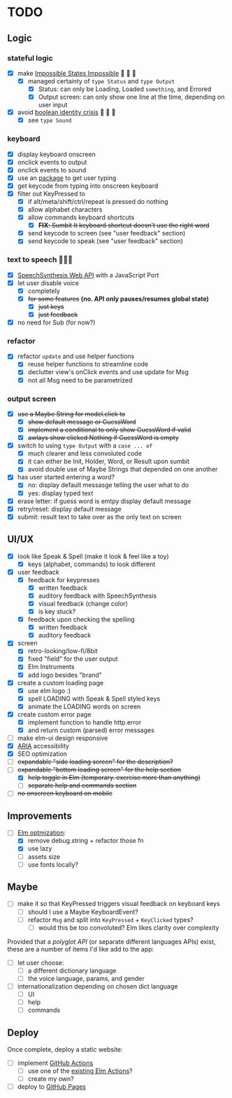 # TODO

## Logic

### stateful logic

- [x] make [Impossible States Impossible](https://sporto.github.io/elm-patterns/basic/impossible-states.html) 🎉 🎉 🎉
  - [x] managed certainty of ```type Status``` and ```type Output```
    - [x] Status: can only be Loading, Loaded ```something```, and Errored
    - [x] Output screen: can only show one line at the time, depending on user input
- [x] avoid [boolean identity crisis](https://www.youtube.com/watch?v=6TDKHGtAxeg) 🥳 🥳 🥳
  - [x] see ```type Sound```

### keyboard

- [x] display keyboard onscreen
- [x] onclick events to output
- [x] onclick events to sound
- [x] use an [package](https://package.elm-lang.org/packages/Gizra/elm-keyboard-event/latest/) to get user typing
- [x] get keycode from typing into onscreen keyboard
- [x] filter out KeyPressed to
  - [x] if alt/meta/shift/ctrl/repeat is pressed do nothing
  - [x] allow alphabet characters
  - [x] allow commands keyboard shortcuts
    - [x] ~~**FIX**: Sumbit It keyboard shortcut doesn't use the right word~~
  - [x] send keycode to screen (see "user feedback" section)
  - [x] send keycode to speak (see "user feedback" section)

### text to speech 🤖🤖🤖

- [x] [SpeechSynthesis Web API](https://developer.mozilla.org/en-US/docs/Web/API/SpeechSynthesis) with a JavaScript Port
- [x] let user disable voice
  - [x] completely
  - [x] ~~for some features~~ **(no. API only pauses/resumes global state)**
    - [x] ~~just keys~~
    - [x] ~~just feedback~~
- [x] no need for Sub (for now?)

### refactor

- [x] refactor ```update``` and use helper functions
  - [x] reuse helper functions to streamline code
  - [x] declutter view's onClick events and use update for Msg
  - [x] not all Msg need to be parametrized

### output screen

- [x] ~~use a Maybe String for model.click to~~
  - [x] ~~show default message or GuessWord~~
  - [x] ~~implement a conditional to only show GuessWord if valid~~
  - [x] ~~awlays show clicked Nothing if GuessWord is empty~~
- [x] switch to using ```type Output``` with a ```case ... of```
  - [x] much clearer and less convoluted code
  - [x] it can either be Init, Holder, Word, or Result upon sumbit
  - [x] avoid double use of Maybe Strings that depended on one another
- [x] has user started entering a word?
  - [x] no: display default messasge telling the user what to do
  - [x] yes: display typed text
- [x] erase letter: if guess word is emtpy display default message
- [x] retry/reset: display default message
- [x] submit: result text to take over as the only text on screen

## UI/UX

- [x] look like Speak & Spell (make it look & feel like a toy)
  - [x] keys (alphabet, commands) to look different
- [x] user feedback
  - [x] feedback for keypresses
    - [x] written feedback
    - [x] auditory feedback with SpeechSynthesis
    - [x] visual feedback (change color)
    - [x] is key stuck?
  - [x] feedback upon checking the spelling
    - [x] written feedback
    - [x] auditory feedback
- [x] screen
  - [x] retro-looking/low-fi/8bit
  - [x] fixed "field" for the user output
  - [x] Elm Instruments
  - [x] add logo besides "brand"
- [x] create a custom loading page
  - [x] use elm logo :)
  - [x] spell LOADING with Speak & Spell styled keys
  - [x] animate the LOADING words on screen
- [x] create custom error page
  - [x] implement function to handle http.error
  - [x] and return custom (parsed) error messages
- [ ] make elm-ui design responsive
- [x] [ARIA](https://developer.mozilla.org/en-US/docs/Web/Accessibility/ARIA) accessibility
- [x] SEO optimization
- [ ] ~~expandable "side loading screen" for the description?~~
- [ ] ~~expandable "bottom loading screen" for the help section~~
  - [x] ~~help toggle in Elm (temporary. exercise more than anything)~~
  - [ ] ~~separate help and commands section~~
- [ ] ~~no onscreen keyboard on mobile~~

## Improvements

- [ ] [Elm optmization](https://guide.elm-lang.org/optimization/):
  - [x] remove debug.string + refactor those fn
  - [x] use lazy
  - [ ] assets size
  - [ ] use fonts locally?

## Maybe

- [ ] make it so that KeyPressed triggers visual feedback on keyboard keys
  - [ ] should I use a Maybe KeyboardEvent?
  - [ ] refactor ```Msg``` and split into ```KeyPressed``` + ```KeyClicked``` types?
    - [ ] would this be too convoluted? Elm likes clarity over complexity

Provided that a *polyglot API* (or separate different languages APIs) exist, these are a number of items I'd like add to the app:

- [ ] let user choose:
  - [ ] a different dictionary language
  - [ ] the voice language, params, and gender
- [ ] internationalization depending on chosen dict language
  - [ ] UI
  - [ ] help
  - [ ] commands

## Deploy

Once complete, deploy a static website:

- [ ] implement [GitHub Actions](https://github.com/features/actions)
  - [ ] use one of the [existing Elm Actions](https://github.com/marketplace?type=actions&query=elm)?
  - [ ] create my own?
- [ ] deploy to [GitHub Pages](https://docs.github.com/en/pages)
